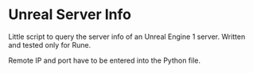 Unreal Server Info
==================

Little script to query the server info of an Unreal Engine 1 server. Written and tested only for Rune.

Remote IP and port have to be entered into the Python file.

